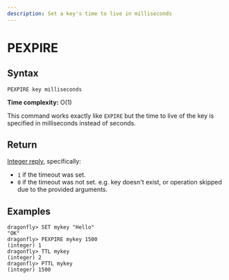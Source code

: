 ```yaml
---
description: Set a key's time to live in milliseconds
---
```


# PEXPIRE

## Syntax

    PEXPIRE key milliseconds

**Time complexity:** O(1)

This command works exactly like `EXPIRE` but the time to live of the key is
specified in milliseconds instead of seconds.

## Return

[Integer reply](https://redis.io/docs/reference/protocol-spec#resp-integers), specifically:

* `1` if the timeout was set.
* `0` if the timeout was not set. e.g. key doesn't exist, or operation skipped due to the provided arguments.

## Examples

```shell
dragonfly> SET mykey "Hello"
"OK"
dragonfly> PEXPIRE mykey 1500
(integer) 1
dragonfly> TTL mykey
(integer) 2
dragonfly> PTTL mykey
(integer) 1500
```
